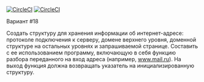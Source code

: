 [![CircleCI](https://circleci.com/gh/Amrion/Technopark_C_C-plus-plus/tree/hw1.svg?style=shield)](https://circleci.com/gh/Amrion/Technopark_C_C-plus-plus/tree/hw1)
[![CircleCI](https://img.shields.io/badge/coverage-84,8%25-9cf)](https://123-415351309-gh.circle-artifacts.com/0/project/cmake-built/coverage/coverage.html)


Вариант #18

Создать структуру для хранения информации об интернет-адресе: протоколе подключения к серверу, домене верхнего уровня, доменной структуре на остальных уровнях и запрашиваемой странице. Составить с ее использованием программу, включающую в себя функцию разбора переданного на вход адреса (например, www.mail.ru). На выход функция должна возвращать указатель на инициализированную структуру.
